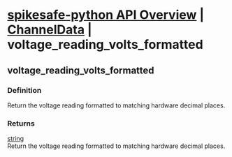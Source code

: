 # [spikesafe-python API Overview](/spikesafe_python_lib_docs/README.md) | [ChannelData](/spikesafe_python_lib_docs/ChannelData/README.md) | voltage_reading_volts_formatted

## voltage_reading_volts_formatted

### Definition
Return the voltage reading formatted to matching hardware decimal places.

### Returns
[string](https://docs.python.org/3/library/string.html)  
Return the voltage reading formatted to matching hardware decimal places.
